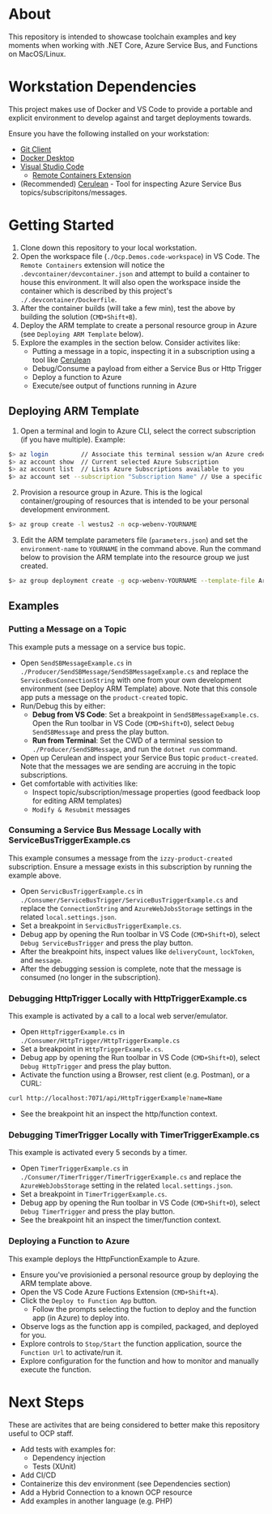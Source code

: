 # About
This repository is intended to showcase toolchain examples and key moments when working with .NET Core, Azure Service Bus, and Functions on MacOS/Linux.

# Workstation Dependencies
This project makes use of Docker and VS Code to provide a portable and explicit environment to develop against and target deployments towards.

Ensure you have the following installed on your workstation:
- [Git Client](https://git-scm.com/downloads)
- [Docker Desktop](https://www.docker.com/products/docker-desktop)
- [Visual Studio Code](https://code.visualstudio.com/download)
  - [Remote Containers Extension](https://marketplace.visualstudio.com/items?itemName=ms-vscode-remote.remote-containers)
- (Recommended) [Cerulean](https://www.cerebrata.com/products/cerulean/download) - Tool for inspecting Azure Service Bus topics/subscripitons/messages. 

# Getting Started
1. Clone down this repository to your local workstation.
2. Open the workspace file (`./Ocp.Demos.code-workspace`) in VS Code. The `Remote Containers` extension will notice the `.devcontainer/devcontainer.json` and attempt to build a container to house this environment. It will also open the workspace inside the container which is described by this project's `./.devcontainer/Dockerfile`.
3. After the container builds (will take a few min), test the above by building the solution (`CMD+Shift+B`).
4. Deploy the ARM template to create a personal resource group in Azure (see `Deploying ARM Template` below).
5. Explore the examples in the section below. Consider activites like:
    - Putting a message in a topic, inspecting it in a subscription using a tool like [Cerulean](https://www.cerebrata.com/products/cerulean/download)
    - Debug/Consume a payload from either a Service Bus or Http Trigger
    - Deploy a function to Azure
    - Execute/see output of functions running in Azure

## Deploying ARM Template
1. Open a terminal and login to Azure CLI, select the correct subscription (if you have multiple).
Example:
```bash
$> az login         // Associate this terminal session w/an Azure credential
$> az account show  // Current selected Azure Subscription
$> az account list  // Lists Azure Subscriptions available to you
$> az account set --subscription "Subscription Name" // Use a specific subscription
```
2. Provision a resource group in Azure. This is the logical container/grouping of resources that is intended to be your personal development environment.
```bash
$> az group create -l westus2 -n ocp-webenv-YOURNAME
```

3. Edit the ARM template parameters file (`parameters.json`) and set the `environment-name` to `YOURNAME` in the command above. Run the command below to provision the ARM template into the resource group we just created.
```bash
$> az group deployment create -g ocp-webenv-YOURNAME --template-file ArmTemplate/environment.json --parameters ArmTemplate/parameters.json
```

## Examples

### Putting a Message on a Topic
This example puts a message on a service bus topic.

- Open `SendSBMessageExample.cs` in `./Producer/SendSBMessage/SendSBMessageExample.cs` and replace the `ServiceBusConnectionString` with one from your own development environment (see Deploy ARM Template) above. Note that this console app puts a message on the `product-created` topic.
- Run/Debug this by either:
  - **Debug from VS Code**: Set a breakpoint in `SendSBMessageExample.cs`. Open the Run toolbar in VS Code (`CMD+Shift+D`), select `Debug SendSBMessage` and press the play button.
  - **Run from Terminal**: Set the CWD of a terminal session to `./Producer/SendSBMessage`, and run the `dotnet run` command.
- Open up Cerulean and inspect your Service Bus topic `product-created`. Note that the messages we are sending are accruing in the topic subscriptions.
- Get comfortable with activities like:
  - Inspect topic/subscription/message properties (good feedback loop for editing ARM templates)
  - `Modify & Resubmit` messages

### Consuming a Service Bus Message Locally with ServiceBusTriggerExample.cs
This example consumes a message from the `izzy-product-created` subscription. Ensure a message exists in this subscription by running the example above.

- Open `ServicBusTriggerExample.cs` in `./Consumer/ServiceBusTrigger/ServiceBusTriggerExample.cs` and replace the `ConnectionString` and `AzureWebJobsStorage` settings in the related `local.settings.json`.
- Set a breakpoint in `ServicBusTriggerExample.cs`.
- Debug app by opening the Run toolbar in VS Code (`CMD+Shift+D`), select `Debug ServiceBusTrigger` and press the play button.
- After the breakpoint hits, inspect values like `deliveryCount`, `lockToken`, and `message`.
- After the debugging session is complete, note that the message is consumed (no longer in the subscription).

### Debugging HttpTrigger Locally with HttpTriggerExample.cs
This example is activated by a call to a local web server/emulator.

- Open `HttpTriggerExample.cs` in `./Consumer/HttpTrigger/HttpTriggerExample.cs`
- Set a breakpoint in `HttpTriggerExample.cs`.
- Debug app by opening the Run toolbar in VS Code (`CMD+Shift+D`), select `Debug HttpTrigger` and press the play button.
- Activate the function using a Browser, rest client (e.g. Postman), or a CURL:
``` bash
curl http://localhost:7071/api/HttpTriggerExample?name=Name
```
- See the breakpoint hit an inspect the http/function context.

### Debugging TimerTrigger Locally with TimerTriggerExample.cs
This example is activated every 5 seconds by a timer.

- Open `TimerTriggerExample.cs` in `./Consumer/TimerTrigger/TimerTriggerExample.cs` and replace the `AzureWebJobsStorage` setting in the related `local.settings.json`.
- Set a breakpoint in `TimerTriggerExample.cs`.
- Debug app by opening the Run toolbar in VS Code (`CMD+Shift+D`), select `Debug TimerTrigger` and press the play button.
- See the breakpoint hit an inspect the timer/function context.

### Deploying a Function to Azure
This example deploys the HttpFunctionExample to Azure.

- Ensure you've provisionied a personal resource group by deploying the ARM template above.
- Open the VS Code Azure Fuctions Extension (`CMD+Shift+A`).
- Click the `Deploy to Function App` button.
  - Follow the prompts selecting the fuction to deploy and the function app (in Azure) to deploy into.
- Observe logs as the function app is compiled, packaged, and deployed for you.
- Explore controls to `Stop/Start` the function application, source the `Function Url` to activate/run it.
- Explore configuration for the function and how to monitor and manually execute the function.


# Next Steps
These are activites that are being considered to better make this repository useful to OCP staff.

- Add tests with examples for:
  - Dependency injection
  - Tests (XUnit)
- Add CI/CD 
- Containerize this dev environment (see Dependencies section)
- Add a Hybrid Connection to a known OCP resource
- Add examples in another language (e.g. PHP)
